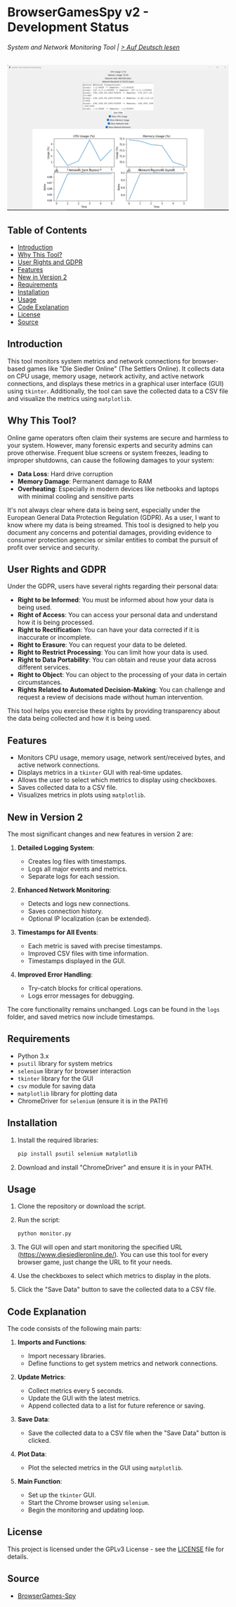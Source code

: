 
# BrowserGamesSpy v2 - Development Status  
###### System and Network Monitoring Tool | [> Auf Deutsch lesen](LIES-MICH.md)

![GameSpy](gamespy.png)

## Table of Contents
- [Introduction](#introduction)
- [Why This Tool?](#why-this-tool)
- [User Rights and GDPR](#user-rights-and-gdpr)
- [Features](#features)
- [New in Version 2](#new-in-version-2)
- [Requirements](#requirements)
- [Installation](#installation)
- [Usage](#usage)
- [Code Explanation](#code-explanation)
- [License](#license)
- [Source](#source)

## Introduction
This tool monitors system metrics and network connections for browser-based games like "Die Siedler Online" (The Settlers Online). It collects data on CPU usage, memory usage, network activity, and active network connections, and displays these metrics in a graphical user interface (GUI) using `tkinter`. Additionally, the tool can save the collected data to a CSV file and visualize the metrics using `matplotlib`.

## Why This Tool?
Online game operators often claim their systems are secure and harmless to your system. However, many forensic experts and security admins can prove otherwise. Frequent blue screens or system freezes, leading to improper shutdowns, can cause the following damages to your system:

- **Data Loss**: Hard drive corruption
- **Memory Damage**: Permanent damage to RAM
- **Overheating**: Especially in modern devices like netbooks and laptops with minimal cooling and sensitive parts

It's not always clear where data is being sent, especially under the European General Data Protection Regulation (GDPR). As a user, I want to know where my data is being streamed. This tool is designed to help you document any concerns and potential damages, providing evidence to consumer protection agencies or similar entities to combat the pursuit of profit over service and security.

## User Rights and GDPR
Under the GDPR, users have several rights regarding their personal data:
- **Right to be Informed**: You must be informed about how your data is being used.
- **Right of Access**: You can access your personal data and understand how it is being processed.
- **Right to Rectification**: You can have your data corrected if it is inaccurate or incomplete.
- **Right to Erasure**: You can request your data to be deleted.
- **Right to Restrict Processing**: You can limit how your data is used.
- **Right to Data Portability**: You can obtain and reuse your data across different services.
- **Right to Object**: You can object to the processing of your data in certain circumstances.
- **Rights Related to Automated Decision-Making**: You can challenge and request a review of decisions made without human intervention.

This tool helps you exercise these rights by providing transparency about the data being collected and how it is being used.

## Features
- Monitors CPU usage, memory usage, network sent/received bytes, and active network connections.
- Displays metrics in a `tkinter` GUI with real-time updates.
- Allows the user to select which metrics to display using checkboxes.
- Saves collected data to a CSV file.
- Visualizes metrics in plots using `matplotlib`.

## New in Version 2
The most significant changes and new features in version 2 are:

1. **Detailed Logging System**:
   - Creates log files with timestamps.
   - Logs all major events and metrics.
   - Separate logs for each session.

2. **Enhanced Network Monitoring**:
   - Detects and logs new connections.
   - Saves connection history.
   - Optional IP localization (can be extended).

3. **Timestamps for All Events**:
   - Each metric is saved with precise timestamps.
   - Improved CSV files with time information.
   - Timestamps displayed in the GUI.

4. **Improved Error Handling**:
   - Try-catch blocks for critical operations.
   - Logs error messages for debugging.

The core functionality remains unchanged. Logs can be found in the `logs` folder, and saved metrics now include timestamps.

## Requirements
- Python 3.x
- `psutil` library for system metrics
- `selenium` library for browser interaction
- `tkinter` library for the GUI
- `csv` module for saving data
- `matplotlib` library for plotting data
- ChromeDriver for `selenium` (ensure it is in the PATH)

## Installation
1. Install the required libraries:
    ```bash
    pip install psutil selenium matplotlib
    ```

2. Download and install "ChromeDriver" and ensure it is in your PATH.

## Usage
1. Clone the repository or download the script.
2. Run the script:
    ```bash
    python monitor.py
    ```

3. The GUI will open and start monitoring the specified URL (https://www.diesiedleronline.de/). You can use this tool for every browser game, just change the URL to fit your needs.

4. Use the checkboxes to select which metrics to display in the plots.

5. Click the "Save Data" button to save the collected data to a CSV file.

## Code Explanation
The code consists of the following main parts:

1. **Imports and Functions**:
    - Import necessary libraries.
    - Define functions to get system metrics and network connections.

2. **Update Metrics**:
    - Collect metrics every 5 seconds.
    - Update the GUI with the latest metrics.
    - Append collected data to a list for future reference or saving.

3. **Save Data**:
    - Save the collected data to a CSV file when the "Save Data" button is clicked.

4. **Plot Data**:
    - Plot the selected metrics in the GUI using `matplotlib`.

5. **Main Function**:
    - Set up the `tkinter` GUI.
    - Start the Chrome browser using `selenium`.
    - Begin the monitoring and updating loop.

## License
This project is licensed under the GPLv3 License - see the [LICENSE](LICENSE) file for details.

## Source
- [BrowserGames-Spy](https://github.com/VolkanSah/BrowserGamesSpy)
